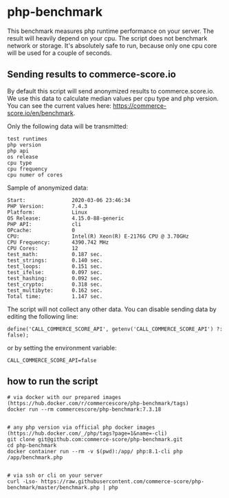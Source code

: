 # php-benchmark
This benchmark measures php runtime performance on your server. The result will heavily depend on your cpu. The script does not benchmark network or storage. It's absolutely safe to run, because only one cpu core will be used for a couple of seconds.

## Sending results to commerce-score.io
By default this script will send anonymized results to commerce.score.io. We use this data to calculate median values per cpu type and php version. You can see the current values here: https://commerce-score.io/en/benchmark.

Only the following data will be transmitted:
```
test runtimes
php version
php api
os release
cpu type
cpu frequency
cpu numer of cores
```
Sample of anonymized data:
```
Start:               2020-03-06 23:46:34
PHP Version:         7.4.3
Platform:            Linux
OS Release:          4.15.0-88-generic
PHP API:             cli
OPcache:             0
CPU:                 Intel(R) Xeon(R) E-2176G CPU @ 3.70GHz
CPU Frequency:       4390.742 MHz
CPU Cores:           12
test_math:           0.187 sec.
test_strings:        0.140 sec.
test_loops:          0.151 sec.
test_ifelse:         0.097 sec.
test_hashing:        0.092 sec.
test_crypto:         0.318 sec.
test_multibyte:      0.162 sec.
Total time:          1.147 sec.
```
The script will not collect any other data. You can disable sending data by editing the following line:
```
define('CALL_COMMERCE_SCORE_API', getenv('CALL_COMMERCE_SCORE_API') ?: false);
```
or by setting the environment variable:
```
CALL_COMMERCE_SCORE_API=false
```

## how to run the script
```
# via docker with our prepared images (https://hub.docker.com/r/commercescore/php-benchmark/tags)
docker run --rm commercescore/php-benchmark:7.3.18


# any php version via official php docker images (https://hub.docker.com/_/php/tags?page=1&name=-cli)
git clone git@github.com:commerce-score/php-benchmark.git
cd php-benchmark
docker container run --rm -v $(pwd):/app/ php:8.1-cli php /app/benchmark.php


# via ssh or cli on your server
curl -Lso- https://raw.githubusercontent.com/commerce-score/php-benchmark/master/benchmark.php | php
```
